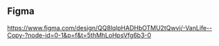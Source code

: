 ## Figma

https://www.figma.com/design/QQ8lqlpHADHbOTMU2tQwvj/-VanLife--Copy-?node-id=0-1&p=f&t=5thMhLoHpsVfg6b3-0